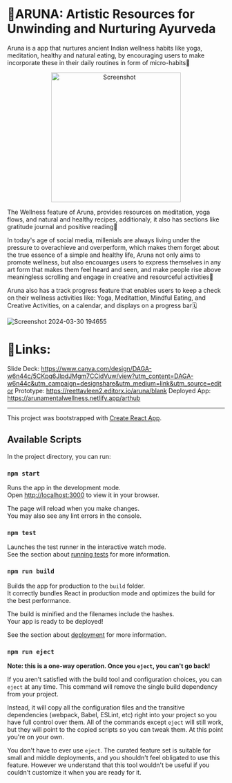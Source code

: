 # 🪷ARUNA: Artistic Resources for Unwinding and Nurturing Ayurveda 

Aruna is a app that nurtures ancient Indian wellness habits like yoga, meditation, healthy and natural eating, by encouraging users to make incorporate these in their daily routines in form of micro-habits🌟 

<p align="center">
  <img src="https://github.com/Agarwalvidu/Aruna_Mental_Healling/assets/122363068/aa13fb96-5cc8-4cbc-84bc-a209b7da7250" alt="Screenshot" width="300">
</p>
The Wellness feature of Aruna, provides resources on meditation, yoga flows, and natural and healthy recipes, additionaly, it also has sections like gratitude journal and positive reading🥗

In today's age of social media, millenials are always living under the pressure to overachieve and overperform, which makes them forget about the true essence of a simple and healthy life, Aruna not only aims to promote wellness, but also encouarges users to express themselves in any art form that makes them feel heard and seen, and make people rise above meaningless scrolling and engage in creative and resourceful activities🎨

Aruna also has a track progress feature that enables users to keep a check on their wellness activities like: Yoga, Meditattion, Mindful Eating, and Creative Activities, on a calendar, and displays on a progress bar🗓️


![Screenshot 2024-03-30 194655](https://github.com/Agarwalvidu/Aruna_Mental_Healling/assets/122363068/60f3686f-5fa0-4063-b99a-5b52b006feb1)

# 🔗Links:
Slide Deck: https://www.canva.com/design/DAGA-w6n44c/5CKpq6JlpdJMgm7CCidVuw/view?utm_content=DAGA-w6n44c&utm_campaign=designshare&utm_medium=link&utm_source=editor
Prototype: https://reettavleen2.editorx.io/aruna/blank
Deployed App: https://arunamentalwellness.netlify.app/arthub

------------------------------------------------------------------------------------------------------------------------------------------------------------------------------------------------------

This project was bootstrapped with [Create React App](https://github.com/facebook/create-react-app).

## Available Scripts

In the project directory, you can run:

### `npm start`

Runs the app in the development mode.\
Open [http://localhost:3000](http://localhost:3000) to view it in your browser.

The page will reload when you make changes.\
You may also see any lint errors in the console.

### `npm test`

Launches the test runner in the interactive watch mode.\
See the section about [running tests](https://facebook.github.io/create-react-app/docs/running-tests) for more information.

### `npm run build`

Builds the app for production to the `build` folder.\
It correctly bundles React in production mode and optimizes the build for the best performance.

The build is minified and the filenames include the hashes.\
Your app is ready to be deployed!

See the section about [deployment](https://facebook.github.io/create-react-app/docs/deployment) for more information.

### `npm run eject`

**Note: this is a one-way operation. Once you `eject`, you can't go back!**

If you aren't satisfied with the build tool and configuration choices, you can `eject` at any time. This command will remove the single build dependency from your project.

Instead, it will copy all the configuration files and the transitive dependencies (webpack, Babel, ESLint, etc) right into your project so you have full control over them. All of the commands except `eject` will still work, but they will point to the copied scripts so you can tweak them. At this point you're on your own.

You don't have to ever use `eject`. The curated feature set is suitable for small and middle deployments, and you shouldn't feel obligated to use this feature. However we understand that this tool wouldn't be useful if you couldn't customize it when you are ready for it.
